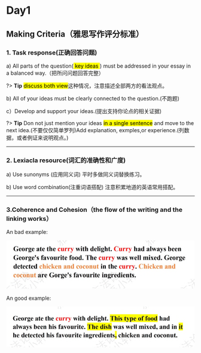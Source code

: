 # Day1

## Making Criteria（雅思写作评分标准）

### 1. Task response(正确回答问题)

 a) All parts of the question(<mark>  key ideas  </mark>) must be addressed in your essay in a balanced way.（把所问问题回答完整）

?> **Tip**  <mark>discuss both view</mark>这种情况，注意描述全部两方的看法观点。

 b) All of your ideas must be clearly connected to the question.(不跑题)

 c）Develop and support your ideas.(提出支持你论点的相关证据)

?> **Tip**  Don not just mention your ideas <mark>in a single sentence</mark> and move to the next idea.(不要仅仅简单罗列)Add explanation, exmples,or experience.(列数据，或者例证来说明观点。)

---



### 2. Lexiacla resource(词汇的准确性和广度)

  a) Use sunonyms (应用同义词)
平时多做同义词替换练习。

  b) Use word combination(注重词语搭配)
注意积累地道的英语常用搭配。

---



### 3.Coherence and Cohesion（the flow of the writing and the linking works）
 An bad example:

![1](Pic/1.PNG)

 An good example:

![2](Pic/2.PNG)
